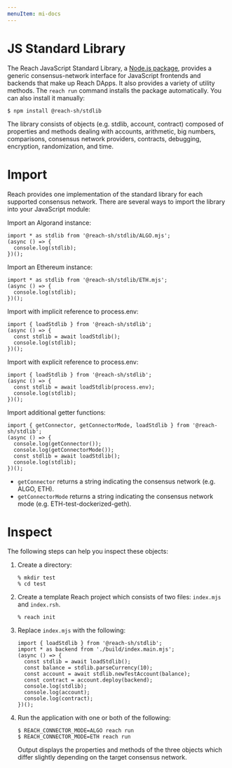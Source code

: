 ```yaml
---
menuItem: mi-docs
---
```


# JS Standard Library

The Reach JavaScript Standard Library, a [Node.js package](https://www.npmjs.com/package/@reach-sh/stdlib), provides a generic consensus-network interface for JavaScript frontends and backends that make up Reach DApps. It also provides a variety of utility methods. The `reach run` command installs the package automatically. You can also install it manually:

```
$ npm install @reach-sh/stdlib
```

The library consists of objects (e.g. stdlib, account, contract) composed of properties and methods dealing with accounts, arithmetic, big numbers, comparisons, consensus network providers, contracts, debugging, encryption, randomization, and time. 

# Import

Reach provides one implementation of the standard library for each supported consensus network. There are several ways to import the library into your JavaScript module:

Import an Algorand instance:

```
import * as stdlib from '@reach-sh/stdlib/ALGO.mjs';
(async () => {
  console.log(stdlib);
})();
```

Import an Ethereum instance:

```
import * as stdlib from '@reach-sh/stdlib/ETH.mjs';
(async () => {
  console.log(stdlib);
})();
```

Import with implicit reference to process.env:

```
import { loadStdlib } from '@reach-sh/stdlib';
(async () => {
  const stdlib = await loadStdlib();
  console.log(stdlib);
})();
```

Import with explicit reference to process.env:

```
import { loadStdlib } from '@reach-sh/stdlib';
(async () => {
  const stdlib = await loadStdlib(process.env);
  console.log(stdlib);
})();
```

Import additional getter functions:

```
import { getConnector, getConnectorMode, loadStdlib } from '@reach-sh/stdlib';
(async () => {
  console.log(getConnector());
  console.log(getConnectorMode());
  const stdlib = await loadStdlib();
  console.log(stdlib);
})();
```

* `getConnector` returns a string indicating the consensus network (e.g. ALGO, ETH). 
* `getConnectorMode` returns a string indicating the consensus network mode (e.g. ETH-test-dockerized-geth).

# Inspect

The following steps can help you inspect these objects:

1. Create a directory:

    ```
    % mkdir test
    % cd test
    ```

1. Create a template Reach project which consists of two files: `index.mjs` and `index.rsh`.

    ```
    % reach init
    ```

1. Replace `index.mjs` with the following:

    ```
    import { loadStdlib } from '@reach-sh/stdlib';
    import * as backend from './build/index.main.mjs';
    (async () => {
      const stdlib = await loadStdlib();
      const balance = stdlib.parseCurrency(10);
      const account = await stdlib.newTestAccount(balance);
      const contract = account.deploy(backend);
      console.log(stdlib);
      console.log(account);
      console.log(contract);
    })();
    ```

1. Run the application with one or both of the following:

    ```
    $ REACH_CONNECTOR_MODE=ALGO reach run
    $ REACH_CONNECTOR_MODE=ETH reach run
    ```

    Output displays the properties and methods of the three objects which differ slightly depending on the target consensus network.